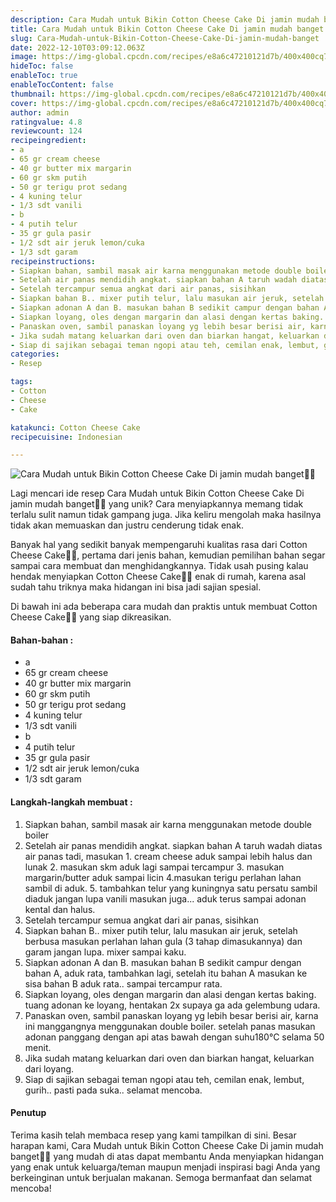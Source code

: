 ```yaml
---
description: Cara Mudah untuk Bikin Cotton Cheese Cake Di jamin mudah banget"
title: Cara Mudah untuk Bikin Cotton Cheese Cake Di jamin mudah banget
slug: Cara-Mudah-untuk-Bikin-Cotton-Cheese-Cake-Di-jamin-mudah-banget
date: 2022-12-10T03:09:12.063Z
image: https://img-global.cpcdn.com/recipes/e8a6c47210121d7b/400x400cq70/photo.jpg
hideToc: false
enableToc: true
enableTocContent: false
thumbnail: https://img-global.cpcdn.com/recipes/e8a6c47210121d7b/400x400cq70/photo.jpg
cover: https://img-global.cpcdn.com/recipes/e8a6c47210121d7b/400x400cq70/photo.jpg
author: admin
ratingvalue: 4.8
reviewcount: 124
recipeingredient:
- a
- 65 gr cream cheese
- 40 gr butter mix margarin
- 60 gr skm putih
- 50 gr terigu prot sedang
- 4 kuning telur
- 1/3 sdt vanili
- b
- 4 putih telur
- 35 gr gula pasir
- 1/2 sdt air jeruk lemon/cuka
- 1/3 sdt garam
recipeinstructions:
- Siapkan bahan, sambil masak air karna menggunakan metode double boiler
- Setelah air panas mendidih angkat. siapkan bahan A taruh wadah diatas air panas tadi, masukan 1. cream cheese aduk sampai lebih halus dan lunak 2. masukan skm aduk lagi sampai tercampur 3. masukan margarin/butter aduk sampai licin 4.masukan terigu perlahan lahan sambil di aduk. 5. tambahkan telur yang kuningnya satu persatu sambil diaduk jangan lupa vanili masukan juga... aduk terus sampai adonan kental dan halus.
- Setelah tercampur semua angkat dari air panas, sisihkan
- Siapkan bahan B.. mixer putih telur, lalu masukan air jeruk, setelah berbusa masukan perlahan lahan gula (3 tahap dimasukannya) dan garam jangan lupa. mixer sampai kaku.
- Siapkan adonan A dan B. masukan bahan B sedikit campur dengan bahan A, aduk rata, tambahkan lagi, setelah itu bahan A masukan ke sisa bahan B aduk rata.. sampai tercampur rata.
- Siapkan loyang, oles dengan margarin dan alasi dengan kertas baking. tuang adonan ke loyang, hentakan 2x supaya ga ada gelembung udara.
- Panaskan oven, sambil panaskan loyang yg lebih besar berisi air, karna ini manggangnya menggunakan double boiler. setelah panas masukan adonan panggang dengan api atas bawah dengan suhu180°C selama 50 menit.
- Jika sudah matang keluarkan dari oven dan biarkan hangat, keluarkan dari loyang.
- Siap di sajikan sebagai teman ngopi atau teh, cemilan enak, lembut, gurih.. pasti pada suka.. selamat mencoba.
categories:
- Resep

tags:
- Cotton
- Cheese
- Cake

katakunci: Cotton Cheese Cake
recipecuisine: Indonesian

---
```


![Cara Mudah untuk Bikin Cotton Cheese Cake Di jamin mudah banget👩‍🍳](https://img-global.cpcdn.com/recipes/e8a6c47210121d7b/400x400cq70/photo.jpg)

Lagi mencari ide resep Cara Mudah untuk Bikin Cotton Cheese Cake Di jamin mudah banget👩‍🍳 yang unik? Cara menyiapkannya memang tidak terlalu sulit namun tidak gampang juga. Jika keliru mengolah maka hasilnya tidak akan memuaskan dan justru cenderung tidak enak.

Banyak hal yang sedikit banyak mempengaruhi kualitas rasa dari Cotton Cheese Cake👩‍🍳, pertama dari jenis bahan, kemudian pemilihan bahan segar sampai cara membuat dan menghidangkannya. Tidak usah pusing kalau hendak menyiapkan Cotton Cheese Cake👩‍🍳 enak di rumah, karena asal sudah tahu triknya maka hidangan ini bisa jadi sajian spesial.

Di bawah ini ada beberapa cara mudah dan praktis untuk membuat Cotton Cheese Cake👩‍🍳 yang siap dikreasikan.

<!--inarticleads1-->

#### Bahan-bahan :

- a
- 65 gr cream cheese
- 40 gr butter mix margarin
- 60 gr skm putih
- 50 gr terigu prot sedang
- 4 kuning telur
- 1/3 sdt vanili
- b
- 4 putih telur
- 35 gr gula pasir
- 1/2 sdt air jeruk lemon/cuka
- 1/3 sdt garam

<!--inarticleads2-->

#### Langkah-langkah membuat :

1. Siapkan bahan, sambil masak air karna menggunakan metode double boiler
1. Setelah air panas mendidih angkat. siapkan bahan A taruh wadah diatas air panas tadi, masukan 1. cream cheese aduk sampai lebih halus dan lunak 2. masukan skm aduk lagi sampai tercampur 3. masukan margarin/butter aduk sampai licin 4.masukan terigu perlahan lahan sambil di aduk. 5. tambahkan telur yang kuningnya satu persatu sambil diaduk jangan lupa vanili masukan juga... aduk terus sampai adonan kental dan halus.
1. Setelah tercampur semua angkat dari air panas, sisihkan
1. Siapkan bahan B.. mixer putih telur, lalu masukan air jeruk, setelah berbusa masukan perlahan lahan gula (3 tahap dimasukannya) dan garam jangan lupa. mixer sampai kaku.
1. Siapkan adonan A dan B. masukan bahan B sedikit campur dengan bahan A, aduk rata, tambahkan lagi, setelah itu bahan A masukan ke sisa bahan B aduk rata.. sampai tercampur rata.
1. Siapkan loyang, oles dengan margarin dan alasi dengan kertas baking. tuang adonan ke loyang, hentakan 2x supaya ga ada gelembung udara.
1. Panaskan oven, sambil panaskan loyang yg lebih besar berisi air, karna ini manggangnya menggunakan double boiler. setelah panas masukan adonan panggang dengan api atas bawah dengan suhu180°C selama 50 menit.
1. Jika sudah matang keluarkan dari oven dan biarkan hangat, keluarkan dari loyang.
1. Siap di sajikan sebagai teman ngopi atau teh, cemilan enak, lembut, gurih.. pasti pada suka.. selamat mencoba.

#### Penutup

Terima kasih telah membaca resep yang kami tampilkan di sini. Besar harapan kami, Cara Mudah untuk Bikin Cotton Cheese Cake Di jamin mudah banget👩‍🍳 yang mudah di atas dapat membantu Anda menyiapkan hidangan yang enak untuk keluarga/teman maupun menjadi inspirasi bagi Anda yang berkeinginan untuk berjualan makanan. Semoga bermanfaat dan selamat mencoba!
